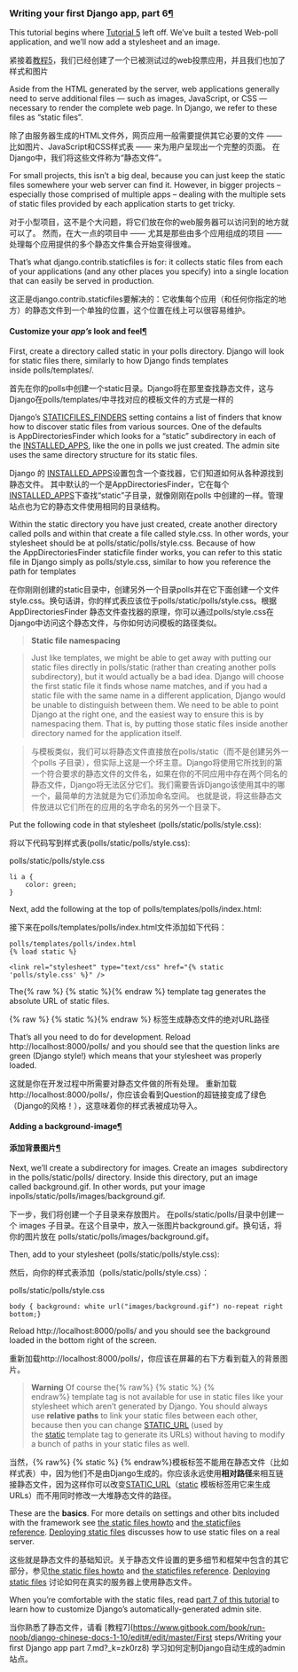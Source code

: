 ### **Writing your first Django app, part 6[¶](https://docs.djangoproject.com/en/1.10/intro/tutorial06/#writing-your-first-django-app-part-6)**

This tutorial begins where [Tutorial 5](https://docs.djangoproject.com/en/1.10/intro/tutorial05/) left off. We’ve built a tested Web-poll application, and we’ll now add a stylesheet and an image.

紧接着[教程5](https://run-noob.gitbooks.io/django-chinese-docs-1-10/content/First%20steps/Writing%20your%20%EF%AC%81rst%20Django%20app%20part%205.html)，我们已经创建了一个已被测试过的web投票应用，并且我们也加了样式和图片

Aside from the HTML generated by the server, web applications generally need to serve additional files — such as images, JavaScript, or CSS — necessary to render the complete web page. In Django, we refer to these files as “static files”.

除了由服务器生成的HTML文件外，网页应用一般需要提供其它必要的文件 —— 比如图片、JavaScript和CSS样式表 —— 来为用户呈现出一个完整的页面。 在Django中，我们将这些文件称为“静态文件”。

For small projects, this isn’t a big deal, because you can just keep the static files somewhere your web server can find it. However, in bigger projects – especially those comprised of multiple apps – dealing with the multiple sets of static files provided by each application starts to get tricky.

对于小型项目，这不是个大问题，将它们放在你的web服务器可以访问到的地方就可以了。 然而，在大一点的项目中 —— 尤其是那些由多个应用组成的项目 —— 处理每个应用提供的多个静态文件集合开始变得很难。

That’s what django.contrib.staticfiles is for: it collects static files from each of your applications (and any other places you specify) into a single location that can easily be served in production.

这正是django.contrib.staticfiles要解决的：它收集每个应用（和任何你指定的地方）的静态文件到一个单独的位置，这个位置在线上可以很容易维护。


#### **Customize your *app’s* look and feel[¶](https://docs.djangoproject.com/en/1.10/intro/tutorial06/#customize-your-app-s-look-and-feel)**
First, create a directory called static in your polls directory. Django will look for static files there, similarly to how Django finds templates inside polls/templates/.

首先在你的polls中创建一个static目录。Django将在那里查找静态文件，这与Django在polls/templates/中寻找对应的模板文件的方式是一样的

Django’s [STATICFILES_FINDERS](https://docs.djangoproject.com/en/1.10/ref/settings/#std:setting-STATICFILES_FINDERS) setting contains a list of finders that know how to discover static files from various sources. One of the defaults is AppDirectoriesFinder which looks for a “static” subdirectory in each of the [INSTALLED_APPS](https://docs.djangoproject.com/en/1.10/ref/settings/#std:setting-INSTALLED_APPS), like the one in polls we just created. The admin site uses the same directory structure for its static files.

Django 的 [INSTALLED_APPS](https://docs.djangoproject.com/en/1.10/ref/settings/#std:setting-INSTALLED_APPS)设置包含一个查找器，它们知道如何从各种源找到静态文件。 其中默认的一个是AppDirectoriesFinder，它在每个[INSTALLED_APPS](https://docs.djangoproject.com/en/1.10/ref/settings/#std:setting-INSTALLED_APPS)下查找“static”子目录，就像刚刚在polls
中创建的一样。管理站点也为它的静态文件使用相同的目录结构。

Within the static directory you have just created, create another directory called polls and within that create a file called style.css. In other words, your stylesheet should be at polls/static/polls/style.css. Because of how the AppDirectoriesFinder staticfile finder works, you can refer to this static file in Django simply as polls/style.css, similar to how you reference the path for templates

在你刚刚创建的static目录中，创建另外一个目录polls并在它下面创建一个文件style.css。换句话讲，你的样式表应该位于polls/static/polls/style.css。根据AppDirectoriesFinder 静态文件查找器的原理，你可以通过polls/style.css在Django中访问这个静态文件，与你如何访问模板的路径类似。

> **Static file namespacing**

> Just like templates, we might be able to get away with putting our static files directly in polls/static (rather than creating another polls subdirectory), but it would actually be a bad idea. Django will choose the first static file it finds whose name matches, and if you had a static file with the same name in a different application, Django would be unable to distinguish between them. We need to be able to point Django at the right one, and the easiest way to ensure this is by namespacing them. That is, by putting those static files inside another directory named for the application itself.

> 与模板类似，我们可以将静态文件直接放在polls/static（而不是创建另外一个polls 子目录），但实际上这是一个坏主意。Django将使用它所找到的第一个符合要求的静态文件的文件名，如果在你的不同应用中存在两个同名的静态文件，Django将无法区分它们。我们需要告诉Django该使用其中的哪一个，最简单的方法就是为它们添加命名空间。 也就是说，将这些静态文件放进以它们所在的应用的名字命名的另外一个目录下。 

Put the following code in that stylesheet (polls/static/polls/style.css):

将以下代码写到样式表(polls/static/polls/style.css):

polls/static/polls/style.css
```
li a {
    color: green;
}
```
Next, add the following at the top of polls/templates/polls/index.html:

接下来在polls/templates/polls/index.html文件添加如下代码：

```
polls/templates/polls/index.html
{% load static %}

<link rel="stylesheet" type="text/css" href="{% static 'polls/style.css' %}" />
```

The{% raw %} {% static %}{% endraw %}  template tag generates the absolute URL of static files.

{% raw %} {% static %}{% endraw %}  标签生成静态文件的绝对URL路径

That’s all you need to do for development. Reload http://localhost:8000/polls/ and you should see that the question links are green (Django style!) which means that your stylesheet was properly loaded.

这就是你在开发过程中所需要对静态文件做的所有处理。 重新加载http://localhost:8000/polls/，你应该会看到Question的超链接变成了绿色（Django的风格！），这意味着你的样式表被成功导入。

#### **Adding a background-image[¶](https://docs.djangoproject.com/en/1.10/intro/tutorial06/#adding-a-background-image)**

#### **添加背景图片[¶](https://docs.djangoproject.com/en/1.10/intro/tutorial06/#adding-a-background-image)**

Next, we’ll create a subdirectory for images. Create an images
 subdirectory in the polls/static/polls/ directory. Inside this directory, put an image called background.gif. In other words, put your image inpolls/static/polls/images/background.gif.

下一步，我们将创建一个子目录来存放图片。 在polls/static/polls/目录中创建一个 images 子目录。在这个目录中，放入一张图片background.gif。换句话，将你的图片放在 polls/static/polls/images/background.gif。

Then, add to your stylesheet (polls/static/polls/style.css):

然后，向你的样式表添加（polls/static/polls/style.css）：

polls/static/polls/style.css
```
body { background: white url("images/background.gif") no-repeat right bottom;}
```

Reload http://localhost:8000/polls/ and you should see the background loaded in the bottom right of the screen.

重新加载http://localhost:8000/polls/，你应该在屏幕的右下方看到载入的背景图片。

> **Warning**
Of course the{% raw%} {% static %} {% endraw%} template tag is not available for use in static files like your stylesheet which aren’t generated by Django. You should always use **relative paths** to link your static files between each other, because then you can change [STATIC_URL](https://docs.djangoproject.com/en/1.10/ref/settings/#std:setting-STATIC_URL) (used by the [static](https://docs.djangoproject.com/en/1.10/ref/templates/builtins/#std:templatetag-static) template tag to generate its URLs) without having to modify a bunch of paths in your static files as well.

当然，{% raw%} {% static %} {% endraw%}模板标签不能用在静态文件（比如样式表）中，因为他们不是由Django生成的。你应该永远使用**相对路径**来相互链接静态文件，因为这样你可以改变[STATIC_URL](https://docs.djangoproject.com/en/1.10/ref/settings/#std:setting-STATIC_URL)（[static](https://docs.djangoproject.com/en/1.10/ref/templates/builtins/#std:templatetag-static) 模板标签用它来生成URLs）而不用同时修改一大堆静态文件的路径。

These are the **basics**. For more details on settings and other bits included with the framework see [the static files howto](https://docs.djangoproject.com/en/1.10/howto/static-files/) and [the staticfiles reference](https://docs.djangoproject.com/en/1.10/ref/contrib/staticfiles/). [Deploying static files](https://docs.djangoproject.com/en/1.10/howto/static-files/deployment/) discusses how to use static files on a real server.

这些就是静态文件的基础知识。关于静态文件设置的更多细节和框架中包含的其它部分，参见[the static files howto](https://docs.djangoproject.com/en/1.10/howto/static-files/) and [the staticfiles reference](https://docs.djangoproject.com/en/1.10/ref/contrib/staticfiles/). [Deploying static files](https://docs.djangoproject.com/en/1.10/howto/static-files/deployment/) 讨论如何在真实的服务器上使用静态文件。

When you’re comfortable with the static files, read [part 7 of this tutorial](https://docs.djangoproject.com/en/1.10/intro/tutorial07/) to learn how to customize Django’s automatically-generated admin site.

当你熟悉了静态文件，请看 [教程7](https://www.gitbook.com/book/run-noob/django-chinese-docs-1-10/edit#/edit/master/First steps/Writing your ﬁrst Django app part 7.md?_k=zk0rz8) 学习如何定制Django自动生成的admin站点。